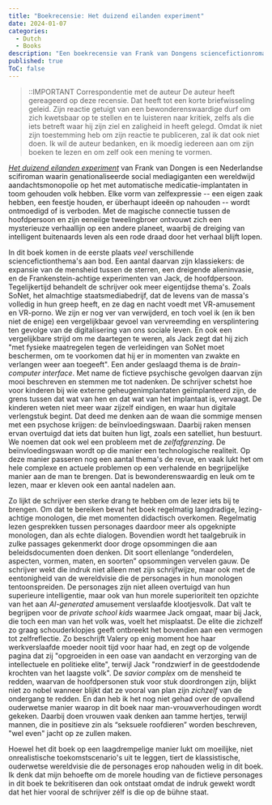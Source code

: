 ```yaml
---
title: "Boekrecensie: Het duizend eilanden experiment"
date: 2024-01-07
categories:
  - Dutch
  - Books
description: "Een boekrecensie van Frank van Dongens sciencefictionroman: Het duizend eilanden experiment."
published: true
ToC: false
---
```


> ::IMPORTANT Correspondentie met de auteur
> De auteur heeft gereageerd op deze recensie. Dat heeft tot een korte briefwisseling geleid. Zijn reactie getuigt van een bewonderenswaardige durf om zich kwetsbaar op te stellen en te luisteren naar kritiek, zelfs als die iets betreft waar hij zijn ziel en zaligheid in heeft gelegd. Omdat ik niet zijn toestemming heb om zijn reactie te publiceren, zal ik dat ook niet doen. Ik wil de auteur bedanken, en ik moedig iedereen aan om zijn boeken te lezen en om zelf ook een mening te vormen.

*[Het duizend eilanden experiment](https://www.bol.com/nl/nl/p/ontdekking-van-de-mens-1-het-duizend-eilanden-experiment/9300000047861060/?s2a=&bltgh=hoFsbQc0Yjss36Fs5ShBUQ.2_36_37.38.FeatureOptionButton#productTitle)* van Frank van Dongen is een Nederlandse scifiroman waarin genationaliseerde social mediagiganten een wereldwijd aandachtsmonopolie op het met automatische medicatie-implantaten in toom gehouden volk hebben. Elke vorm van zelfexpressie -- een eigen zaak hebben, een feestje houden, er überhaupt ideeën op nahouden -- wordt ontmoedigd of is verboden. Met de magische connectie tussen de hoofdpersoon en zijn eeneiige tweelingbroer ontvouwt zich een mysterieuze verhaallijn op een andere planeet, waarbij de dreiging van intelligent buitenaards leven als een rode draad door het verhaal blijft lopen.

In dit boek komen in de eerste plaats *veel* verschillende sciencefictionthema's aan bod. Een aantal daarvan zijn klassiekers: de expansie van de mensheid tussen de sterren, een dreigende alieninvasie, en de Frankenstein-achtige experimenten van Jack, de hoofdpersoon. Tegelijkertijd behandelt de schrijver ook meer eigentijdse thema's. Zoals SoNet, het almachtige staatsmediabedrijf, dat de levens van de massa's volledig in hun greep heeft, en ze dag en nacht voedt met VR-amusement en VR-porno. We zijn er nog ver van verwijderd, en toch voel ik (en ik ben niet de enige) een vergelijkbaar gevoel van vervreemding en versplintering ten gevolge van de digitalisering van ons sociale leven. En ook een vergelijkbare strijd om me daartegen te weren, als Jack zegt dat hij zich "met fysieke maatregelen tegen de verleidingen van SoNet moet beschermen, om te voorkomen dat hij er in momenten van zwakte en verlangen weer aan toegeeft". 
Een ander geslaagd thema is de *brain-computer interface*. Met name de fictieve psychische gevolgen daarvan zijn mooi beschreven en stemmen me tot nadenken. De schrijver schetst hoe voor kinderen bij wie externe geheugenimplantaten geïmplanteerd zijn, de grens tussen dat wat van hen en dat wat van het implantaat is, vervaagt. De kinderen weten niet meer waar zijzelf eindigen, en waar hun digitale verlengstuk begint. Dat deed me denken aan de waan die sommige mensen met een psychose krijgen: de beïnvloedingswaan. Daarbij raken mensen ervan overtuigd dat iets dat buiten hun ligt, zoals een satelliet, hun bestuurt. We noemen dat ook wel een probleem met de *zelfafgrenzing*. De beïnvloedingswaan wordt op die manier een technologische realiteit. Op deze manier passeren nog een aantal thema's de revue, en vaak lukt het om hele complexe en actuele problemen op een verhalende en begrijpelijke manier aan de man te brengen. Dat is bewonderenswaardig en leuk om te lezen, maar er kleven ook een aantal nadelen aan. 

Zo lijkt de schrijver een sterke drang te hebben om de lezer iets bij te brengen. Om dat te bereiken bevat het boek regelmatig langdradige, lezing-achtige monologen, die met momenten didactisch overkomen. Regelmatig lezen gesprekken tussen personages daardoor meer als opgeknipte monologen, dan als echte dialogen. Bovendien wordt het taalgebruik in zulke passages gekenmerkt door droge opsommingen die aan beleidsdocumenten doen denken. Dit soort ellenlange “onderdelen, aspecten, vormen, maten, en soorten” opsommingen vervelen gauw. De schrijver wekt die indruk niet alleen met zijn schrijfwijze, maar ook met de eentonigheid van de wereldvisie die de personages in hun monologen tentoonspreiden. 
De personages zijn  niet alleen overtuigd van hun superieure intelligentie, maar ook van hun morele superioriteit ten opzichte van het aan *AI-generated* amusement verslaafde klootjesvolk. Dat valt te begrijpen voor de *private school kids* waarmee Jack omgaat, maar bij Jack, die toch een man van het volk was, voelt het misplaatst. De elite die zichzelf zo graag schouderklopjes geeft ontbreekt het bovendien aan een vermogen tot zelfreflectie. Zo beschrijft Valery op enig moment hoe haar werkverslaafde moeder nooit tijd voor haar had, en zegt op de volgende pagina dat zij "opgroeiden in een oase van aandacht en verzorging van de intellectuele en politieke elite", terwijl Jack "rondzwierf in de geestdodende krochten van het laagste volk". De *savior complex* om de mensheid te redden, waarvan de hoofdpersonen stuk voor stuk doordrongen zijn, blijkt niet zo nobel wanneer blijkt dat ze vooral van plan zijn *zichzelf* van de ondergang te redden. En dan heb ik het nog niet gehad over de opvallend ouderwetse manier waarop in dit boek naar man-vrouwverhoudingen wordt gekeken. Daarbij doen vrouwen vaak denken aan tamme hertjes, terwijl mannen, die in positieve zin als “seksuele roofdieren” worden beschreven, "wel even" jacht op ze zullen maken. 

Hoewel het dit boek op een laagdrempelige manier lukt om moeilijke, niet onrealistische toekomstscenario's uit te leggen, tiert de klassistische, ouderwetse wereldvisie die de personages erop nahouden welig in dit boek. Ik denk dat mijn behoefte om de morele houding van de fictieve personages in dit boek te bekritiseren dan ook ontstaat omdat de indruk gewekt wordt dat het hier vooral de schrijver zélf is die op de bühne staat.